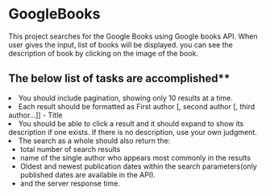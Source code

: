 # GoogleBooks
This project searches for the Google Books using Google books API. When user gives the input, list of books will be displayed. you can see the description of book by clicking on the image of the book. <br>
## The below list of tasks are accomplished**
  <li>You should include pagination, showing only 10 results at a time.</li>
  <li>Each result should be formatted as First author [, second author [, third author...]] - Title </li>
  <li>You should be able to click a result and it should expand to show its description if one exists. If there is no description, use your own judgment.</li>
  <li>The search as a whole should also return the:
    <ul>
      <li>total number of search results</li>
      <li>name of the single author who appears most commonly in the results</li>
      <li>Oldest and newest publication dates within the search parameters(only published dates are available in the API).</li>
      <li>and the server response time.</li>
  </ul>
  </li>

